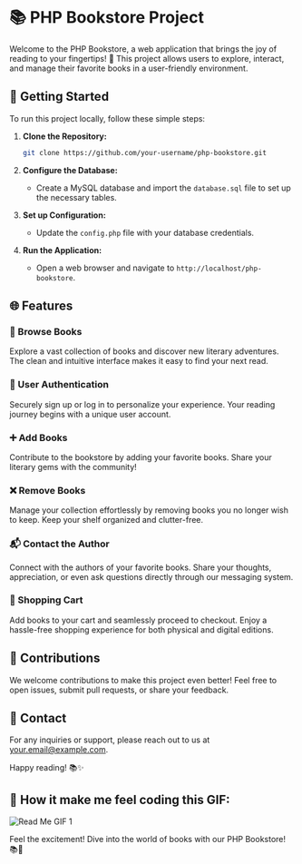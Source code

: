 # 📚 PHP Bookstore Project

Welcome to the PHP Bookstore, a web application that brings the joy of reading to your fingertips! 🌟 This project allows users to explore, interact, and manage their favorite books in a user-friendly environment.

## 🚀 Getting Started

To run this project locally, follow these simple steps:

1. **Clone the Repository:**
   ```bash
   git clone https://github.com/your-username/php-bookstore.git
   ```

2. **Configure the Database:**
   - Create a MySQL database and import the `database.sql` file to set up the necessary tables.

3. **Set up Configuration:**
   - Update the `config.php` file with your database credentials.

4. **Run the Application:**
   - Open a web browser and navigate to `http://localhost/php-bookstore`.

## 🌐 Features

### 📖 Browse Books
Explore a vast collection of books and discover new literary adventures. The clean and intuitive interface makes it easy to find your next read.

### 👥 User Authentication
Securely sign up or log in to personalize your experience. Your reading journey begins with a unique user account.

### ➕ Add Books
Contribute to the bookstore by adding your favorite books. Share your literary gems with the community!

### ❌ Remove Books
Manage your collection effortlessly by removing books you no longer wish to keep. Keep your shelf organized and clutter-free.

### 📬 Contact the Author
Connect with the authors of your favorite books. Share your thoughts, appreciation, or even ask questions directly through our messaging system.

### 🛒 Shopping Cart
Add books to your cart and seamlessly proceed to checkout. Enjoy a hassle-free shopping experience for both physical and digital editions.


## 📝 Contributions

We welcome contributions to make this project even better! Feel free to open issues, submit pull requests, or share your feedback.

## 📧 Contact

For any inquiries or support, please reach out to us at [your.email@example.com](mailto:tanakachiremba2001@gmail.com).

Happy reading! 📚✨

## 🚀 How it make me feel coding this GIF:

![Read Me GIF 1]("https://gifer.com/embed/PT7a" )


Feel the excitement! Dive into the world of books with our PHP Bookstore! 📚🎉
